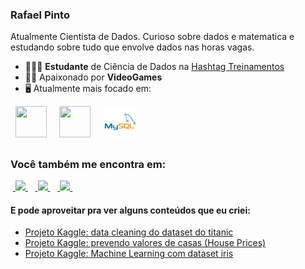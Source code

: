 ### Rafael Pinto 
Atualmente Cientista de Dados. Curioso sobre dados e matematica e estudando sobre tudo que envolve dados nas horas vagas.

- 👨🏻‍💻 **Estudante** de Ciência de Dados na [Hashtag Treinamentos](https://www.hashtagtreinamentos.com/)
- 🧗🏼 Apaixonado por **VideoGames**
- 🖥️ Atualmente mais focado em:
<div style="display: inline">
  &nbsp;&nbsp;<img width='50' height='50' src="https://cdn.jsdelivr.net/gh/devicons/devicon/icons/python/python-original.svg" />&nbsp;&nbsp;
  &nbsp;&nbsp;<img width='50' height='50' src="https://cdn.jsdelivr.net/gh/devicons/devicon/icons/r/r-original.svg" />&nbsp;&nbsp;&nbsp;
  &nbsp;&nbsp;<img width='50' height='50' src="https://github.com/devicons/devicon/blob/v2.16.0/icons/mysql/mysql-original-wordmark.svg" />&nbsp;&nbsp;&nbsp;
</div> 

##

### Você também me encontra em:
&nbsp;<a href="https://www.linkedin.com/in/rafaelpintoti/">
  <img src="https://img.shields.io/badge/linkedin-%230077B5.svg?style=for-the-badge&logo=linkedin&logoColor=white">
</a>&nbsp;
&nbsp;<a href="https://www.instagram.com/rafapintosz/">
  <img src="https://img.shields.io/badge/Instagram-%23E4405F.svg?style=for-the-badge&logo=Instagram&logoColor=white">
</a>&nbsp;
&nbsp;<a href="https://medium.com/@dev.rafapinto">
  <img src="https://img.shields.io/badge/Medium-%23E4405F.svg?style=for-the-badge&logo=Medium&logoColor=white">
</a>&nbsp;

#### E pode aproveitar pra ver alguns conteúdos que eu criei:
- <a href="https://www.kaggle.com/code/rafapintods/data-cleaning-titanic">
   Projeto Kaggle: data cleaning do dataset do titanic
  </a>
- <a href="https://github.com/szpeeKi/HousePrice/tree/main">
   Projeto Kaggle: prevendo valores de casas (House Prices)
  </a>
- <a href="https://www.kaggle.com/code/rafapintods/machine-learning-com-iris">
   Projeto Kaggle: Machine Learning com dataset iris
</a>
